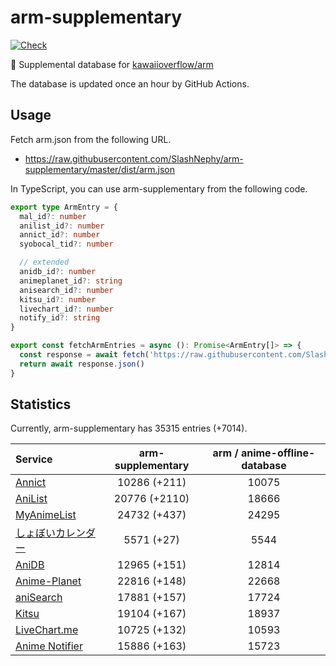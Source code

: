 # arm-supplementary

[![Check](https://github.com/SlashNephy/arm-supplementary/actions/workflows/check-node.yml/badge.svg)](https://github.com/SlashNephy/arm-supplementary/actions/workflows/check-node.yml)

💊 Supplemental database for [kawaiioverflow/arm](https://github.com/kawaiioverflow/arm)

The database is updated once an hour by GitHub Actions.

## Usage

Fetch arm.json from the following URL.

- https://raw.githubusercontent.com/SlashNephy/arm-supplementary/master/dist/arm.json

In TypeScript, you can use arm-supplementary from the following code.

```TypeScript
export type ArmEntry = {
  mal_id?: number
  anilist_id?: number
  annict_id?: number
  syobocal_tid?: number

  // extended
  anidb_id?: number
  animeplanet_id?: string
  anisearch_id?: number
  kitsu_id?: number
  livechart_id?: number
  notify_id?: string
}

export const fetchArmEntries = async (): Promise<ArmEntry[]> => {
  const response = await fetch('https://raw.githubusercontent.com/SlashNephy/arm-supplementary/master/dist/arm.json')
  return await response.json()
}
```

## Statistics

Currently, arm-supplementary has 35315 entries (+7014).

| Service                                     | arm-supplementary | arm / anime-offline-database |
| :------------------------------------------ | :---------------: | :--------------------------: |
| [Annict](https://annict.com)                |   10286 (+211)    |            10075             |
| [AniList](https://anilist.co)               |   20776 (+2110)   |            18666             |
| [MyAnimeList](https://myanimelist.net)      |   24732 (+437)    |            24295             |
| [しょぼいカレンダー](https://cal.syoboi.jp) |    5571 (+27)     |             5544             |
| [AniDB](https://anidb.net)                  |   12965 (+151)    |            12814             |
| [Anime-Planet](https://anime-planet.com)    |   22816 (+148)    |            22668             |
| [aniSearch](https://anisearch.com)          |   17881 (+157)    |            17724             |
| [Kitsu](https://kitsu.io)                   |   19104 (+167)    |            18937             |
| [LiveChart.me](https://livechart.me)        |   10725 (+132)    |            10593             |
| [Anime Notifier](https://notify.moe)        |   15886 (+163)    |            15723             |
